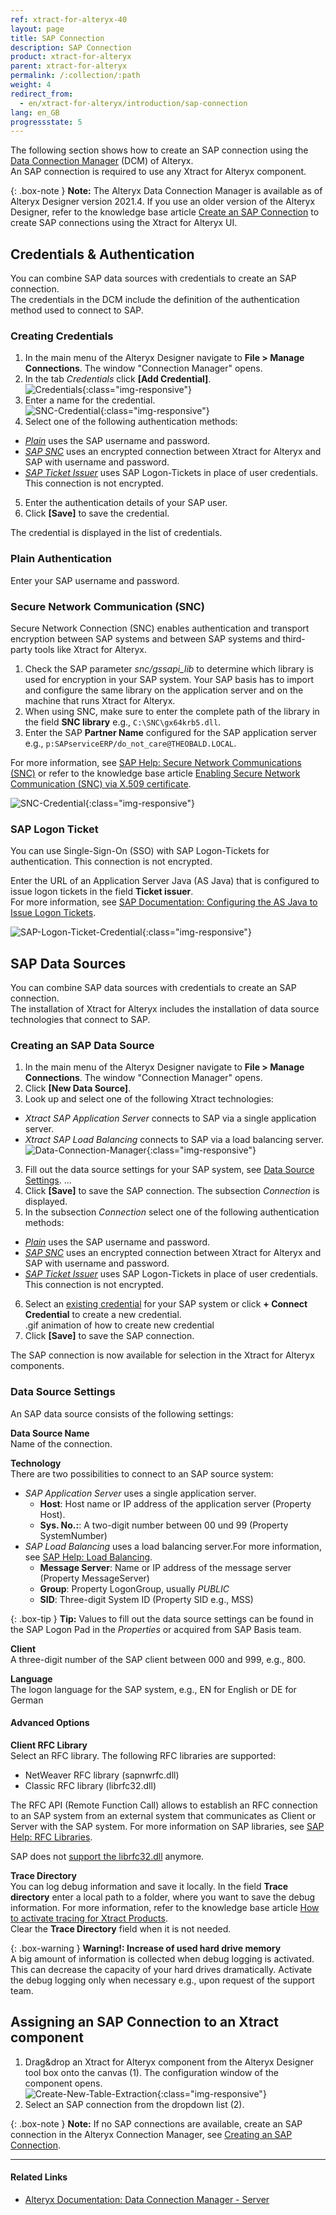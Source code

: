 ```yaml
---
ref: xtract-for-alteryx-40
layout: page
title: SAP Connection 
description: SAP Connection
product: xtract-for-alteryx
parent: xtract-for-alteryx
permalink: /:collection/:path
weight: 4
redirect_from:
  - en/xtract-for-alteryx/introduction/sap-connection
lang: en_GB
progressstate: 5
---
```


The following section shows how to create an SAP connection using the [Data Connection Manager](https://help.alteryx.com/20231/designer/dcm-designer) (DCM) of Alteryx.<br>
An SAP connection is required to use any Xtract for Alteryx component.

{: .box-note }
**Note:** The Alteryx Data Connection Manager is available as of Alteryx Designer version 2021.4. 
If you use an older version of the Alteryx Designer, refer to the knowledge base article [Create an SAP Connection](https://kb.theobald-software.com/xtract-for-alteryx/xtract-sap-connection) to create SAP connections using the Xtract for Alteryx UI.

## Credentials & Authentication

You can combine SAP data sources with credentials to create an SAP connection. <br>
The credentials in the DCM include the definition of the authentication method used to connect to SAP.

### Creating Credentials

<!---
The SAP connection for Xtract for Alteryx uses existing credentials from the Data Connection Manager.<br>
If no credentials exist, follow the steps below to add credentials for your SAP connection:
-->

1. In the main menu of the Alteryx Designer navigate to **File > Manage Connections**. The window "Connection Manager" opens.
2. In the tab *Credentials* click **[Add Credential]**.<br>
![Credentials](/img/content/xfa/dcm/credentials.png){:class="img-responsive"}
3. Enter a name for the credential.<br>
![SNC-Credential](/img/content/xfa/dcm/snc.png){:class="img-responsive"}
4. Select one of the following authentication methods: <br>
- [*Plain*](#plain-authentication) uses the SAP username and password.
- [*SAP SNC*](#secure-network-communication-snc) uses an encrypted connection between Xtract for Alteryx and SAP with username and password. 
- [*SAP Ticket Issuer*](#sap-logon-ticket) uses SAP Logon-Tickets in place of user credentials. This connection is not encrypted.
5. Enter the authentication details of your SAP user.<br>
6. Click **[Save]** to save the credential.

The credential is displayed in the list of credentials.

### Plain Authentication

Enter your SAP username and password.

### Secure Network Communication (SNC)

Secure Network Connection (SNC) enables authentication and transport encryption between SAP systems and between SAP systems and third-party tools like Xtract for Alteryx.

1. Check the SAP parameter *snc/gssapi_lib* to determine which library is used for encryption in your SAP system.
Your SAP basis has to import and configure the same library on the application server and on the machine that runs Xtract for Alteryx.
2. When using SNC, make sure to enter the complete path of the library in the field **SNC library** e.g., ``C:\SNC\gx64krb5.dll``.
3. Enter the SAP **Partner Name** configured for the SAP application server e.g., ``p:SAPserviceERP/do_not_care@THEOBALD.LOCAL``.

For more information, see [SAP Help: Secure Network Communications (SNC)](https://help.sap.com/viewer/6f3e0bea6c4b101484fcf5305b4d624b/7.01.22/en-US/e656f466e99a11d1a5b00000e835363f.html) or refer to the knowledge base article [Enabling Secure Network Communication (SNC) via X.509 certificate](https://kb.theobald-software.com/sap/enable-snc-using-pse-file).

![SNC-Credential](/img/content/xfa/dcm/snc.png){:class="img-responsive"}

### SAP Logon Ticket

You can use Single-Sign-On (SSO) with SAP Logon-Tickets for authentication. This connection is not encrypted.

Enter the URL of an Application Server Java (AS Java) that is configured to issue logon tickets in the field **Ticket issuer**. <br>
For more information, see [SAP Documentation: Configuring the AS Java to Issue Logon Tickets](https://help.sap.com/doc/saphelp_nw75/7.5.5/EN-US/4a/412251343f2ab1e10000000a42189c/frameset.htm).

![SAP-Logon-Ticket-Credential](/img/content/xfa/dcm/logon-tickets.png){:class="img-responsive"}

## SAP Data Sources

You can combine SAP data sources with credentials to create an SAP connection. <br>
The installation of Xtract for Alteryx includes the installation of data source technologies that connect to SAP.

### Creating an SAP Data Source

1. In the main menu of the Alteryx Designer navigate to **File > Manage Connections**. The window "Connection Manager" opens.
2. Click **[New Data Source]**.<br>
3. Look up and select one of the following Xtract technologies:<br>
- *Xtract SAP Application Server* connects to SAP via a single application server.
- *Xtract SAP Load Balancing* connects to SAP via a load balancing server.<br>
![Data-Connection-Manager](/img/content/xfa/dcm/data-connection-manager.png){:class="img-responsive"}
3. Fill out the data source settings for your SAP system, see [Data Source Settings](#data-source-settings).
...
4. Click **[Save]** to save the SAP connection. The subsection *Connection* is displayed.
5. In the subsection *Connection* select one of the following authentication methods: <br>
- [*Plain*](#plain-authentication) uses the SAP username and password.
- [*SAP SNC*](#secure-network-communication-snc) uses an encrypted connection between Xtract for Alteryx and SAP with username and password. 
- [*SAP Ticket Issuer*](#sap-logon-ticket) uses SAP Logon-Tickets in place of user credentials. This connection is not encrypted.
6. Select an [existing credential](#creating-credentials) for your SAP system or click **+ Connect Credential** to create a new credential.<br>
.gif animation of how to create new credential
7. Click **[Save]** to save the SAP connection.

The SAP connection is now available for selection in the Xtract for Alteryx components.

### Data Source Settings

An SAP data source consists of the following settings:<br>
<!---
![Data-Source-Settings](/img/content/xfa/dcm/data-source-settings.png){:class="img-responsive"}
-->

**Data Source Name**<br>
Name of the connection.

**Technology**<br>
There are two possibilities to connect to an SAP source system:
- *SAP Application Server* uses a single application server.
	- **Host**:  Host name or IP address of the application server (Property Host).
	- **Sys. No.:**: A two-digit number between 00 und 99 (Property SystemNumber)
- *SAP Load Balancing* uses a load balancing server.For more information, see [SAP Help: Load Balancing](https://help.sap.com/saphelp_nwpi711/helpdata/en/c4/3a644c505211d189550000e829fbbd/content.htm?no_cache=true).
	- **Message Server**: Name or IP address of the message server (Property MessageServer) 
	- **Group**: Property LogonGroup, usually *PUBLIC*
	- **SID**: Three-digit System ID (Property SID e.g., MSS) 
	
{: .box-tip }
**Tip:** Values to fill out the data source settings can be found in the SAP Logon Pad in the *Properties* or acquired from SAP Basis team.
	
**Client**<br>
A three-digit number of the SAP client between 000 and 999, e.g., 800.

**Language**<br> 
The logon language for the SAP system, e.g., EN for English or DE for German

#### Advanced Options

**Client RFC Library**<br>
Select an RFC library. The following RFC libraries are supported:
- NetWeaver RFC library (sapnwrfc.dll)
- Classic RFC library (librfc32.dll)

The RFC API (Remote Function Call) allows to establish an RFC connection to an SAP system from an external system that communicates as Client or Server with the SAP system. 
For more information on SAP libraries, see [SAP Help: RFC Libraries](https://help.sap.com/saphelp_nwpi71/helpdata/de/45/18e96cd26321a1e10000000a1553f6/frameset.htm). 

SAP does not [support the librfc32.dll](https://blogs.sap.com/2012/08/15/support-for-classic-rfc-library-ends-march-2016/) anymore. 

**Trace Directory**<br>
You can log debug information and save it locally. In the field **Trace directory** enter a local path to a folder, where you want to save the debug information.
For more information, refer to the knowledge base article [How to activate tracing for Xtract Products](https://support.theobald-software.com/helpdesk/KB/View/14455-how-to-activate-tracing-for-xtract-products).<br>
Clear the **Trace Directory** field when it is not needed.

{: .box-warning }
**Warning!: Increase of used hard drive memory** <br>
A big amount of information is collected when debug logging is activated. This can decrease the capacity of your hard drives dramatically.
Activate the debug logging only when necessary e.g., upon request of the support team.

## Assigning an SAP Connection to an Xtract component

1. Drag&drop an Xtract for Alteryx component from the Alteryx Designer tool box onto the canvas (1). The configuration window of the component opens.<br>
![Create-New-Table-Extraction](/img/content/xfa//xfa_create_table_extraction_02.png){:class="img-responsive"}
2. Select an SAP connection from the dropdown list (2).

{: .box-note }
**Note:** If no SAP connections are available, create an SAP connection in the Alteryx Connection Manager, see [Creating an SAP Connection](#creating-an-sap-connection).


*****
#### Related Links
- [Alteryx Documentation: Data Connection Manager - Server](https://help.alteryx.com/20223/server/dcm-server)